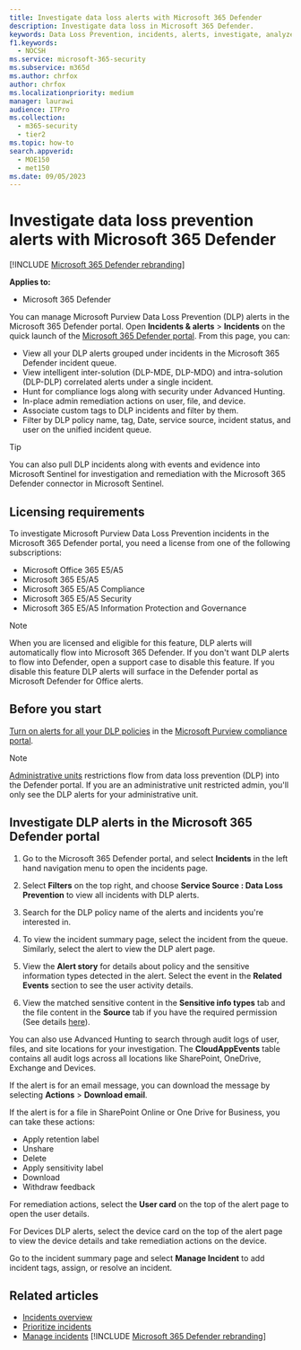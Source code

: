 ```yaml
---
title: Investigate data loss alerts with Microsoft 365 Defender
description: Investigate data loss in Microsoft 365 Defender.
keywords: Data Loss Prevention, incidents, alerts, investigate, analyze, response, correlation, attack, machines, devices, users, identities, identity, mailbox, email, 365, microsoft, m365
f1.keywords:
  - NOCSH
ms.service: microsoft-365-security
ms.subservice: m365d
ms.author: chrfox
author: chrfox
ms.localizationpriority: medium
manager: laurawi
audience: ITPro
ms.collection:
  - m365-security
  - tier2
ms.topic: how-to
search.appverid:
  - MOE150
  - met150
ms.date: 09/05/2023
---
```


# Investigate data loss prevention alerts with Microsoft 365 Defender

[!INCLUDE [Microsoft 365 Defender rebranding](../includes/microsoft-defender.md)]

**Applies to:**

- Microsoft 365 Defender

You can manage Microsoft Purview Data Loss Prevention (DLP) alerts in the Microsoft 365 Defender portal. Open **Incidents & alerts** \> **Incidents** on the quick launch of the <a href="https://go.microsoft.com/fwlink/p/?linkid=2077139" target="_blank">Microsoft 365 Defender portal</a>. From this page, you can:

- View all your DLP alerts grouped under incidents in the Microsoft 365 Defender incident queue.
- View intelligent inter-solution (DLP-MDE, DLP-MDO) and intra-solution (DLP-DLP) correlated alerts under a single incident.
- Hunt for compliance logs along with security under Advanced Hunting.
- In-place admin remediation actions on user, file, and device.
- Associate custom tags to DLP incidents and filter by them.
- Filter by DLP policy name, tag, Date, service source, incident status, and user on the unified incident queue.

> [!TIP]
> You can also pull DLP incidents along with events and evidence into Microsoft Sentinel for investigation and remediation with the Microsoft 365 Defender connector in Microsoft Sentinel.

## Licensing requirements

To investigate Microsoft Purview Data Loss Prevention incidents in the Microsoft 365 Defender portal, you need a license from one of the following subscriptions:

- Microsoft Office 365 E5/A5
- Microsoft 365 E5/A5
- Microsoft 365 E5/A5 Compliance
- Microsoft 365 E5/A5 Security
- Microsoft 365 E5/A5 Information Protection and Governance

> [!NOTE]
> When you are licensed and eligible for this feature, DLP alerts will automatically flow into Microsoft 365 Defender. If you don't want DLP alerts to flow into Defender, open a support case to disable this feature. If you disable this feature DLP alerts will surface in the Defender portal as Microsoft Defender for Office alerts.

## Before you start

[Turn on alerts for all your DLP policies](/microsoft-365/compliance/dlp-configure-view-alerts-policies#alert-configuration-experience) in the <a href="https://purview.microsoft.com" target="_blank">Microsoft Purview compliance portal</a>.

> [!NOTE]
> [Administrative units](/microsoft-365/compliance/microsoft-365-compliance-center-permissions#administrative-units) restrictions flow from data loss prevention (DLP) into the Defender portal. If you are an administrative unit restricted admin, you'll only see the DLP alerts for your administrative unit.

## Investigate DLP alerts in the Microsoft 365 Defender portal

1. Go to the Microsoft 365 Defender portal, and select **Incidents** in the left hand navigation menu to open the incidents page.

2. Select **Filters** on the top right, and choose **Service Source : Data Loss Prevention** to view all incidents with DLP alerts.

3. Search for the DLP policy name of the alerts and incidents you're interested in.

4. To view the incident summary page, select the incident from the queue. Similarly, select the alert to view the DLP alert page.

5. View the **Alert story** for details about policy and the sensitive information types detected in the alert. Select the event in the **Related Events** section to see the user activity details.

6. View the matched sensitive content in the **Sensitive info types** tab and the file content in the **Source** tab if you have the required permission (See details <a href="/microsoft-365/compliance/dlp-alerts-dashboard-get-started#roles" target="_blank">here</a>).

You can also use Advanced Hunting to search through audit logs of user, files, and site locations for your investigation. The **CloudAppEvents** table contains all audit logs across all locations like SharePoint, OneDrive, Exchange and Devices.

If the alert is for an email message, you can download the message by selecting **Actions** \> **Download email**.

If the alert is for a file in SharePoint Online or One Drive for Business, you can take these actions:

- Apply retention label
- Unshare
- Delete
- Apply sensitivity label
- Download
- Withdraw feedback

For remediation actions, select the **User card** on the top of the alert page to open the user details.

For Devices DLP alerts, select the device card on the top of the alert page to view the device details and take remediation actions on the device.

Go to the incident summary page and select **Manage Incident** to add incident tags, assign, or resolve an incident.



## Related articles

- [Incidents overview](incidents-overview.md)
- [Prioritize incidents](incident-queue.md)
- [Manage incidents](manage-incidents.md)
[!INCLUDE [Microsoft 365 Defender rebranding](../../includes/defender-m3d-techcommunity.md)]
